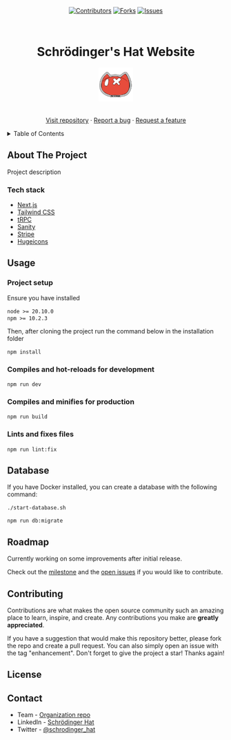 <div align='center'>

[![Contributors][contributors-shield]][contributors-url]
[![Forks][forks-shield]][forks-url]
[![Issues][issues-shield]][issues-url]

</div>

<!-- PROJECT LOGO -->
<br />
<div align="center">
  <h1>Schrödinger's Hat Website</h1>

  <a href="https://schroedinger-hat.org/">
    <img src="src/assets/logos/sh-logo-new.png" alt="Logo" width="80" height="80">
  </a>

  <p align="center">
    <br />
    <a href="https://github.com/schroedinger-Hat/schroedinger-hat-website">Visit repository</a>
    ·
    <a href="https://github.com/schroedinger-Hat/schroedinger-hat-website/issues/new?assignees=&labels=&projects=&template=bug_report.md&title=%5BBUG%5D:">Report a bug</a>
    ·
    <a href="https://github.com/schroedinger-Hat/schroedinger-hat-website/issues/new?assignees=&labels=&projects=&template=feature_request.md&title=%5BFEATURE%5D:">Request a feature</a>
  </p>
</div>

<!-- TABLE OF CONTENTS -->
<details>
  <summary>Table of Contents</summary>
  <ol>
    <li>
      <a href="#about-the-project">About The Project</a>
      <ul>
        <li><a href="#tech-stack">Built With</a></li>
      </ul>
    </li>
    <li><a href="#usage">Usage</a></li>
    <li><a href="#roadmap">Roadmap</a></li>
    <li><a href="#contributing">Contributing</a></li>
    <li><a href="#license">License</a></li>
    <li><a href="#contact">Contact</a></li>
  </ol>
</details>

<!-- ABOUT THE PROJECT -->

## About The Project

Project description

### Tech stack

- [Next.js](https://nextjs.org)
- [Tailwind CSS](https://tailwindcss.com)
- [tRPC](https://trpc.io)
- [Sanity](https://www.sanity.io/)
- [Stripe](https://stripe.com/)
- [Hugeicons](https://hugeicons.com/)

<!-- USAGE EXAMPLES -->

## Usage

### Project setup

Ensure you have installed

```
node >= 20.10.0
npm >= 10.2.3
```

Then, after cloning the project run the command below in the installation folder

```
npm install
```

### Compiles and hot-reloads for development

```
npm run dev
```

### Compiles and minifies for production

```
npm run build
```

### Lints and fixes files

```
npm run lint:fix
```

<!-- DATABASE -->

## Database

If you have Docker installed, you can create a database with the following command:

```
./start-database.sh
```

```
npm run db:migrate
```

<!-- ROADMAP -->

## Roadmap

Currently working on some improvements after initial release.

Check out the [milestone](https://github.com/schroedinger-Hat/schroedinger-hat-website/milestones) and the [open issues](https://github.com/schroedinger-Hat/schroedinger-hat-website/issues) if you would like to contribute.

<!-- CONTRIBUTING -->

## Contributing

Contributions are what makes the open source community such an amazing place to learn, inspire, and create. Any contributions you make are **greatly appreciated**.

If you have a suggestion that would make this repository better, please fork the repo and create a pull request. You can also simply open an issue with the tag "enhancement".
Don't forget to give the project a star! Thanks again!

<!-- LICENSE -->

## License

<!-- CONTACT -->

## Contact

- Team - [Organization repo](https://github.com/orgs/schroedinger-Hat/people)
- LinkedIn - [Schrödinger Hat](https://www.linkedin.com/company/schroedinger-hat/mycompany/)
- Twitter - [@schrodinger_hat](https://twitter.com/schrodinger_hat)

<!-- MARKDOWN LINKS & IMAGES -->
<!-- https://www.markdownguide.org/basic-syntax/#reference-style-links -->

[contributors-shield]: https://img.shields.io/github/contributors/schroedinger-Hat/schroedinger-hat-website.svg?style=for-the-badge
[contributors-url]: https://github.com/schroedinger-Hat/schroedinger-hat-website/graphs/contributors
[forks-shield]: https://img.shields.io/github/forks/schroedinger-Hat/schroedinger-hat-website.svg?style=for-the-badge
[forks-url]: https://github.com/schroedinger-Hat/schroedinger-hat-website/network/members
[issues-shield]: https://img.shields.io/github/issues/schroedinger-Hat/schroedinger-hat-website.svg?style=for-the-badge
[issues-url]: https://github.com/schroedinger-Hat/schroedinger-hat-website/issues
